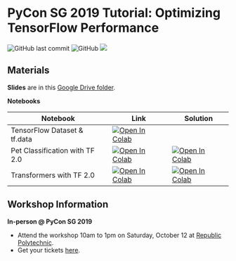 # PyCon SG 2019 Tutorial: Optimizing TensorFlow Performance

![GitHub last commit](https://img.shields.io/github/last-commit/NVAITC/pycon-sg19-tensorflow-tutorial.svg) ![GitHub](https://img.shields.io/github/license/NVAITC/pycon-sg19-tensorflow-tutorial.svg) ![](https://img.shields.io/github/repo-size/NVAITC/pycon-sg19-tensorflow-tutorial.svg)

## Materials

**Slides** are in this [Google Drive folder](https://drive.google.com/open?id=1RR0UhnvJ3PHL4sGRe2du4_w66Kg9KNVr).

**Notebooks**

| Notebook                       | Link | Solution |
| ------------------------------ | ---- | -------- |
| TensorFlow Dataset & tf.data   | [![Open In Colab](https://colab.research.google.com/assets/colab-badge.svg)](#) |          |
| Pet Classification with TF 2.0 | [![Open In Colab](https://colab.research.google.com/assets/colab-badge.svg)](#) | [![Open In Colab](https://colab.research.google.com/assets/colab-badge.svg)](#) |
| Transformers with TF 2.0       | [![Open In Colab](https://colab.research.google.com/assets/colab-badge.svg)](#) | [![Open In Colab](https://colab.research.google.com/assets/colab-badge.svg)](#) |

## Workshop Information

**In-person @ PyCon SG 2019**

 * Attend the workshop 10am to 1pm on Saturday, October 12 at [Republic Polytechnic](https://pycon.sg/venue/).
 * Get your tickets [here](https://www.eventnook.com/event/pyconsingapore2019/).
